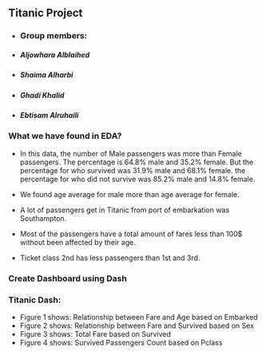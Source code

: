 ## Titanic Project
 * ### Group members:
 * ##### Aljowhara Alblaihed
 * ##### Shaima Alharbi
 * ##### Ghadi Khalid
 * ##### Ebtisam Alruhaili

### What we have found in EDA?
 * In this data, the number of Male passengers was more than Female passengers. The percentage is 64.8% male and 35.2% female. But the percentage for who survived was 31.9% male and 68.1% female. the percentage for who did not survive was 85.2% male and 14.8% female.

 * We found age average for male more than age average for female.

 * A lot of passengers get in Titanic from port of embarkation was Southampton.

 * Most of the passengers have a total amount of fares less than 100$ without been affected by their age.

 * Ticket class 2nd has less passengers than 1st and 3rd.

### Create Dashboard using Dash
### Titanic Dash:
 * Figure 1 shows: Relationship between Fare and Age based on Embarked
 * Figure 2 shows: Relationship between Fare and Survived based on Sex
 * Figure 3 shows: Total Fare based on Survived
 * Figure 4 shows: Survived Passengers Count based on Pclass
